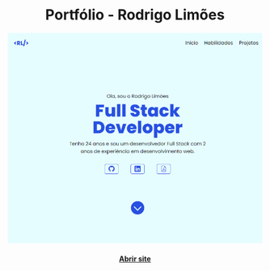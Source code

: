 <h1 align='center'>Portfólio - Rodrigo Limões</h1>

![Resultado do projeto](./src/assets/preview.png)

<h4 align="center"><a href="https://rodrigolimoes.github.io/portfolio">Abrir site</a></h4>

